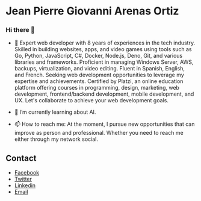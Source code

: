 <link rel="stylesheet" href="https://cdnjs.cloudflare.com/ajax/libs/font-awesome/5.15.3/css/all.min.css" integrity="sha512-RECI5kb2JU9w2JXQXQD7ntX88+1JT+1lnA64uExvJb0/3fMZ1Awf+97Kd7j5ctJApGCPj2p7Hl1+1MhNXy3kA==" crossorigin="anonymous" referrerpolicy="no-referrer" />

<!-- Sintaxis general -->
<i class="fab fa-icon-name"></i>

# Jean Pierre Giovanni Arenas Ortiz

### Hi there 👋

- 🔭 Expert web developer with 8 years of experiences in the tech industry. Skilled in building websites, apps, and video games using tools such as Go, Python, JavaScript, C#, Docker, Node.js, Deno, Git, and various libraries and frameworks. Proficient in managing Windows Server, AWS, backups, virtualization, and video editing. Fluent in Spanish, English, and French. Seeking web development opportunities to leverage my expertise and achievements. Certified by Platzi, an online education platform offering courses in programming, design, marketing, web development, frontend/backend development, mobile development, and UX. Let's collaborate to achieve your web development goals.

- 🌱 I’m currently learning about AI.

- 📫 How to reach me: At the moment, I pursue new opportunities that can improve as person and professional. Whether you need to reach me either through my network social.

## Contact

- [Facebook](https://www.facebook.com/Jpgaobot/)<i class="fab fa-facebook"></i>
- [Twitter](https://twitter.com/Bitpierre)<i class="fab fa-twitter"></i>
- [Linkedin](https://www.linkedin.com/in/jean-pierre-giovanni-arenas-ortiz/)<i class="fab fa-linkedin"></i>
- [Email](arenaspierre@protonmail.com) <i class="fas fa-envelope"></i>

